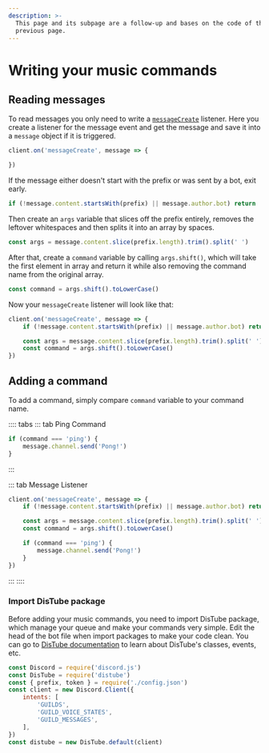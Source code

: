 ```yaml
---
description: >-
  This page and its subpage are a follow-up and bases on the code of the
  previous page.
---
```


# Writing your music commands

## Reading messages

To read messages you only need to write a [`messageCreate`](https://discord.js.org/#/docs/main/master/class/Client?scrollTo=e-messageCreate) listener. Here you create a listener for the message event and get the message and save it into a `message` object if it is triggered.

```js
client.on('messageCreate', message => {

})
```

If the message either doesn't start with the prefix or was sent by a bot, exit early.

```js
if (!message.content.startsWith(prefix) || message.author.bot) return
```

Then create an `args` variable that slices off the prefix entirely, removes the leftover whitespaces and then splits it into an array by spaces.

```js
const args = message.content.slice(prefix.length).trim().split(' ')
```

After that, create a `command` variable by calling `args.shift()`, which will take the first element in array and return it while also removing the command name from the original array.

```js
const command = args.shift().toLowerCase()
```

Now your `messageCreate` listener will look like that:

```js
client.on('messageCreate', message => {
	if (!message.content.startsWith(prefix) || message.author.bot) return

	const args = message.content.slice(prefix.length).trim().split(' ')
	const command = args.shift().toLowerCase()
})
```

## Adding a command

To add a command, simply compare `command` variable to your command name.

:::: tabs
::: tab Ping Command

```js
if (command === 'ping') {
	message.channel.send('Pong!')
}
```

:::

::: tab Message Listener

```js
client.on('messageCreate', message => {
	if (!message.content.startsWith(prefix) || message.author.bot) return

	const args = message.content.slice(prefix.length).trim().split(' ')
	const command = args.shift().toLowerCase()

	if (command === 'ping') {
		message.channel.send('Pong!')
	}
})
```

:::
::::

### Import DisTube package

Before adding your music commands, you need to import DisTube package, which manage your queue and make your commands very simple. Edit the head of the bot file when import packages to make your code clean. You can go to [DisTube documentation](https://distube.js.org) to learn about DisTube's classes, events, etc.

```js
const Discord = require('discord.js')
const DisTube = require('distube')
const { prefix, token } = require('./config.json')
const client = new Discord.Client({
	intents: [
		'GUILDS',
		'GUILD_VOICE_STATES',
		'GUILD_MESSAGES',
	],
})
const distube = new DisTube.default(client)
```
